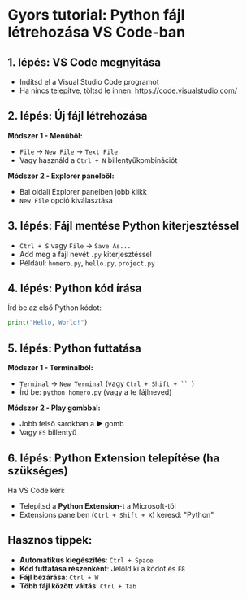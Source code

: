 # Gyors tutorial: Python fájl létrehozása VS Code-ban

## 1. lépés: VS Code megnyitása
- Indítsd el a Visual Studio Code programot
- Ha nincs telepítve, töltsd le innen: https://code.visualstudio.com/

## 2. lépés: Új fájl létrehozása
**Módszer 1 - Menüből:**
- `File` → `New File` → `Text File`
- Vagy használd a `Ctrl + N` billentyűkombinációt

**Módszer 2 - Explorer panelből:**
- Bal oldali Explorer panelben jobb klikk
- `New File` opció kiválasztása

## 3. lépés: Fájl mentése Python kiterjesztéssel
- `Ctrl + S` vagy `File` → `Save As...`
- Add meg a fájl nevét `.py` kiterjesztéssel
- Például: `homero.py`, `hello.py`, `project.py`

## 4. lépés: Python kód írása
Írd be az első Python kódot:
```python
print("Hello, World!")
```

## 5. lépés: Python futtatása
**Módszer 1 - Terminálból:**
- `Terminal` → `New Terminal` (vagy `Ctrl + Shift + `` `)
- Írd be: `python homero.py` (vagy a te fájlneved)

**Módszer 2 - Play gombbal:**
- Jobb felső sarokban a ▶️ gomb
- Vagy `F5` billentyű

## 6. lépés: Python Extension telepítése (ha szükséges)
Ha VS Code kéri:
- Telepítsd a **Python Extension**-t a Microsoft-tól
- Extensions panelben (`Ctrl + Shift + X`) keresd: "Python"

## Hasznos tippek:
- **Automatikus kiegészítés**: `Ctrl + Space`
- **Kód futtatása részenként**: Jelöld ki a kódot és `F8`
- **Fájl bezárása**: `Ctrl + W`
- **Több fájl között váltás**: `Ctrl + Tab`
